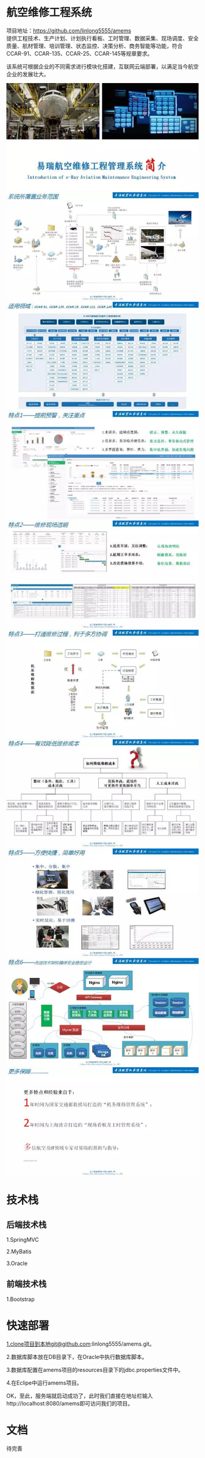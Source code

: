 航空维修工程系统<br>
================
项目地址：https://github.com/linlong5555/amems<br>
提供工程技术、生产计划、计划执行看板、工时管理、数据采集、现场调度、安全质量、航材管理、培训管理、状态监控、决策分析、商务智能等功能，符合CCAR-91、CCAR-135、CCAR-25、CCAR-145等规章要求。<br>

该系统可根据企业的不同需求进行模块化搭建，互联网云端部署，以满足当今航空企业的发展壮大。<br>
   
![Image text](https://raw.githubusercontent.com/linlong55555/img-folder/master/1-1.jpg)
![Image text](https://raw.githubusercontent.com/linlong55555/img-folder/master/1-2.jpg) 
![Image text](https://raw.githubusercontent.com/linlong55555/img-folder/master/1-3.jpg)
![Image text](https://raw.githubusercontent.com/linlong55555/img-folder/master/1.jpg)
![Image text](https://raw.githubusercontent.com/linlong55555/img-folder/master/2.jpg)
![Image text](https://raw.githubusercontent.com/linlong55555/img-folder/master/3.jpg)
![Image text](https://raw.githubusercontent.com/linlong55555/img-folder/master/4.jpg)
![Image text](https://raw.githubusercontent.com/linlong55555/img-folder/master/5.jpg)
![Image text](https://raw.githubusercontent.com/linlong55555/img-folder/master/6.jpg)
![Image text](https://raw.githubusercontent.com/linlong55555/img-folder/master/7.jpg)
   
技术栈<br>
======
后端技术栈<br>
-------------
  
1.SpringMVC<br>
   
2.MyBatis<br>
   
3.Oracle<br>
   
前端技术栈<br>
--------------
1.Bootstrap
   
快速部署<br>
=======  
1.clone项目到本地git@github.com:linlong5555/amems.git。<br>
   
2.数据库脚本放在DB目录下，在Oracle中执行数据库脚本。<br>
   
3.数据库配置在amems项目的resources目录下的jdbc.properties文件中。<br>
   
4.在Eclipe中运行amems项目。<br>
   
OK，至此，服务端就启动成功了，此时我们直接在地址栏输入http://localhost:8080/amems即可访问我们的项目。<br>
   
文档<br>
===

待完善<br>
   
